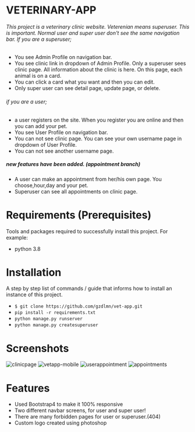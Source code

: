 # VETERINARY-APP
###### This project is a veterinary clinic website. Veterenian means superuser. This is important. Normal user and super user don't see the same navigation bar. If you are a superuser; 
* You see Admin Profile on navigation bar. 
* You see clinic link in dropdown of Admin Profile. Only a superuser sees clinic page. All information about the clinic is here. On this page, each animal is on a card.
* You can click a card what you want and then you can edit.
* Only super user can see detail page, update page, or delete.
###### if you are a user;
* a user registers on the site. When you register you are online and then you can add your pet.
* You see User Profile on navigation bar.
* You can not see clinic page. You can see your own username page in dropdown of User Profile.
* You can not see another username page.
##### new features have been added. (appointment branch)
* A user can make an appointment from her/his own page. You choose,hour,day and your pet.
* Superuser can see all appointments on clinic page.
  

# Requirements (Prerequisites)
Tools and packages required to successfully install this project. For example:
* python 3.8

# Installation
A step by step list of commands / guide that informs how to install an instance of this project.
* ` $ git clone https://github.com/gzdlmn/vet-app.git `
* ` pip install -r requirements.txt `
* ` python manage.py runserver `
* ` python manage.py createsuperuser `

# Screenshots
![clinicpage](https://user-images.githubusercontent.com/85527587/153683078-d5f0050c-98f7-4c93-b521-c8d07d5366b4.png)
![vetapp-mobile](https://user-images.githubusercontent.com/85527587/153684348-b453cd8c-121a-4064-9bdb-661486ee0cb1.png)
![userappointment](https://user-images.githubusercontent.com/85527587/153722316-459ca2f7-a7d5-45ef-bcce-d15a77a8ddf6.png)
![appointments](https://user-images.githubusercontent.com/85527587/153722319-a44c6f36-28dd-4a32-abb0-447324133687.png)

# Features

* Used Bootstrap4 to make it 100% responsive
* Two different navbar screens, for user and super user!
* There are many forbidden pages for user or superuser.(404)
* Custom logo created using photoshop


